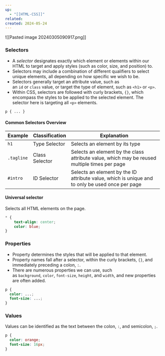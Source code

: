 ```yaml
---
up:
  - "[[HTML-CSS]]"
related: 
created: 2024-05-24
---
```


![[Pasted image 20240305090917.png]]
### Selectors
- A _selector_ designates exactly which element or elements within our HTML to target and apply styles (such as color, size, and position) to.
- Selectors may include a combination of different qualifiers to select unique elements, all depending on how specific we wish to be.
- Selectors generally target an attribute value, such as an `id` or `class` value, or target the type of element, such as `<h1>` or `<p>`.
- Within CSS, selectors are followed with curly brackets, `{}`, which encompass the styles to be applied to the selected element. The selector here is targeting all `<p>` elements.

```css
p { ... }
```
#### Common Selectors Overview

| Example    | Classification | Explanation                                                                                     |
| ---------- | -------------- | ----------------------------------------------------------------------------------------------- |
| `h1`       | Type Selector  | Selects an element by its type                                                                  |
| `.tagline` | Class Selector | Selects an element by the class attribute value, which may be reused multiple times per page    |
| `#intro`   | ID Selector    | Selects an element by the ID attribute value, which is unique and to only be used once per page |
#### Universal selector
Selects all HTML elements on the page.
```css
* {
	text-align: center;
	color: blue;
}
```
### Properties
- Property determines the styles that will be applied to that element. 
- Property names fall after a selector, within the curly brackets, `{}`, and immediately preceding a colon, `:`. 
- There are numerous properties we can use, such as `background`, `color`, `font-size`, `height`, and `width`, and new properties are often added.
```css
p {
  color: ...;
  font-size: ...;
}
```
### Values
Values can be identified as the text between the colon, `:`, and semicolon, `;`.
```css
p {
  color: orange;
  font-size: 16px;
}
```

